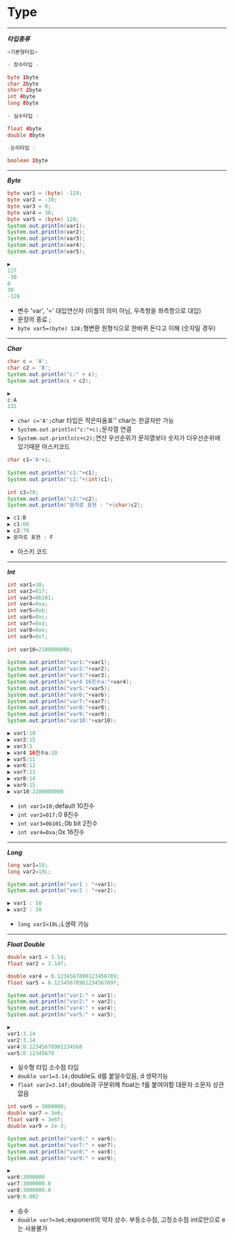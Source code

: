 # Type

***
***타입종류***

```java
<기본형타입>

- 정수타입 -

byte 1byte
char 2byte
short 2byte
int 4byte
long 8byte
		  
- 실수타입 -

float 4byte
double 8byte
		  
-논리타입 -

boolean 1byte
```
***
***Byte***
```java
byte var1 = (byte) -129;
byte var2 = -30;
byte var3 = 0;
byte var4 = 30;
byte var5 = (byte) 128;
System.out.println(var1);
System.out.println(var2);
System.out.println(var3);
System.out.println(var4);
System.out.println(var5);

▶️
127
-30
0
30
-128

```
- 변수 'var', '=' 대입연산자 (이퀄의 의미 아님, 우측항을 좌측항으로 대입)
- 문장의 종료 ;
- `byte var5=(byte) 128;`형변환 원형식으로 한바퀴 돈다고 이해 (숫자일 경우)

***
***Char***
```java
char c = 'A';
char c2 = 'B';
System.out.println("c:" + c);
System.out.println(c + c2);

▶️
c:A
131

```
- `char c='A';`char 타입은 작은따옴표'' char는 한글자만 가능
- `System.out.println("c:"+c);`문자열 연결
- `System.out.println(c+c2);`연산 우선순위가 문자열보다 숫자가 더우선순위에 있기때문 아스키코드

```java
char c1='A'+1;
		
System.out.println("c1:"+c1);
System.out.println("c1:"+(int)c1);
		
int c2=70;
System.out.println("c2:"+c2);
System.out.println("문자로 표현 : "+(char)c2);

▶️ c1:B
▶️ c1:66
▶️ c2:70
▶️ 문자로 표현 : F
```
- 아스키 코드

***
***Int***
```java
int var1=10;
int var2=017;
int var3=0b101; 
int var4=0xa;
int var5=0xb;
int var6=0xc;
int var7=0xd;
int var8=0xe;
int var9=0xf;
		
int var10=2100000000;
		
System.out.println("var1:"+var1);
System.out.println("var2:"+var2);
System.out.println("var3:"+var3);
System.out.println("var4 16진수a:"+var4);
System.out.println("var5:"+var5);
System.out.println("var6:"+var6);
System.out.println("var7:"+var7);
System.out.println("var8:"+var8);
System.out.println("var9:"+var9);
System.out.println("var10:"+var10);

▶️ var1:10
▶️ var2:15
▶️ var3:5
▶️ var4 16진수a:10
▶️ var5:11
▶️ var6:12
▶️ var7:13
▶️ var8:14
▶️ var9:15
▶️ var10:2100000000
```
- `int var1=10;`default 10진수
- `int var2=017;`0 8진수
- `int var3=0b101;`0b bit 2진수
- `int var4=0xa;`0x 16진수

***
***Long***
```java
long var1=10;
long var2=10L;

System.out.println("var1 : "+var1);
System.out.println("var2 : "+var2);

▶️ var1 : 10
▶️ var2 : 10
```
- `long var2=10L;`L생략 가능

***
***Float Double***
```java
double var1 = 3.14;
float var2 = 3.14f;

double var4 = 0.1234567890123456789;
float var5 = 0.1234567890123456789f;

System.out.println("var1:" + var1);
System.out.println("var2:" + var2);
System.out.println("var4:" + var4);
System.out.println("var5:" + var5);

▶️
var1:3.14
var2:3.14
var4:0.12345678901234568
var5:0.12345679

```
- 실수형 타입 소수점 타입
- `double var1=3.14;`double도 d를 붙일수있음, d 생략가능
- `float var2=3.14f;`double과 구분위해 float는 f를 붙여야함 대문자 소문자 상관없음

```java
int var6 = 3000000;
double var7 = 3e6;
float var8 = 3e6f;
double var9 = 2e-3;

System.out.println("var6:" + var6);
System.out.println("var7:" + var7);
System.out.println("var8:" + var8);
System.out.println("var9:" + var9);

▶️
var6:3000000
var7:3000000.0
var8:3000000.0
var9:0.002

```
- 승수
- `double var7=3e6;`exponent의 약자 상수. 부동소수점, 고정소수점 int로만으로 e는 사용불가
